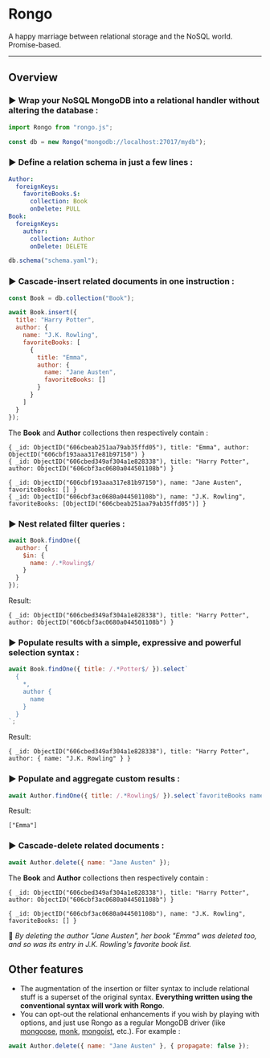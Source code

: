 # Rongo

A happy marriage between relational storage and the NoSQL world. Promise-based.

---

## Overview

### **▶️ Wrap your NoSQL MongoDB into a relational handler without altering the database :**

```javascript
import Rongo from "rongo.js";

const db = new Rongo("mongodb://localhost:27017/mydb");
```

### **▶️ Define a relation schema in just a few lines :**

```yaml
Author:
  foreignKeys:
    favoriteBooks.$:
      collection: Book
      onDelete: PULL
Book:
  foreignKeys:
    author:
      collection: Author
      onDelete: DELETE
```

```javascript
db.schema("schema.yaml");
```

### **▶️ Cascade-insert related documents in one instruction :**

```javascript
const Book = db.collection("Book");

await Book.insert({
  title: "Harry Potter",
  author: {
    name: "J.K. Rowling",
    favoriteBooks: [
      {
        title: "Emma",
        author: {
          name: "Jane Austen",
          favoriteBooks: []
        }
      }
    ]
  }
});
```

The **Book** and **Author** collections then respectively contain :

```
{ _id: ObjectID("606cbeab251aa79ab35ffd05"), title: "Emma", author: ObjectID("606cbf193aaa317e81b97150") }
{ _id: ObjectID("606cbed349af304a1e828338"), title: "Harry Potter", author: ObjectID("606cbf3ac0680a044501108b") }
```

```
{ _id: ObjectID("606cbf193aaa317e81b97150"), name: "Jane Austen", favoriteBooks: [] }
{ _id: ObjectID("606cbf3ac0680a044501108b"), name: "J.K. Rowling", favoriteBooks: [ObjectID("606cbeab251aa79ab35ffd05")] }
```

### **▶️ Nest related filter queries :**

```javascript
await Book.findOne({
  author: {
    $in: {
      name: /.*Rowling$/
    }
  }
});
```

Result:

```
{ _id: ObjectID("606cbed349af304a1e828338"), title: "Harry Potter", author: ObjectID("606cbf3ac0680a044501108b") }
```

### **▶️ Populate results with a simple, expressive and powerful selection syntax :**

```javascript
await Book.findOne({ title: /.*Potter$/ }).select`
  {
    *,
    author {
      name
    }
  }
`;
```

Result:

```
{ _id: ObjectID("606cbed349af304a1e828338"), title: "Harry Potter", author: { name: "J.K. Rowling" } }
```

### **▶️ Populate and aggregate custom results :**

```javascript
await Author.findOne({ title: /.*Rowling$/ }).select`favoriteBooks name`;
```

Result:

```
["Emma"]
```

### **▶️ Cascade-delete related documents :**

```javascript
await Author.delete({ name: "Jane Austen" });
```

The **Book** and **Author** collections then respectively contain :

```
{ _id: ObjectID("606cbed349af304a1e828338"), title: "Harry Potter", author: ObjectID("606cbf3ac0680a044501108b") }
```

```
{ _id: ObjectID("606cbf3ac0680a044501108b"), name: "J.K. Rowling", favoriteBooks: [] }
```

📌 _By deleting the author "Jane Austen", her book "Emma" was deleted too, and so was its entry in J.K. Rowling's favorite book list._

## Other features

- The augmentation of the insertion or filter syntax to include relational stuff is a superset of the original syntax. **Everything written using the conventional syntax will work with Rongo**.
- You can opt-out the relational enhancements if you wish by playing with options, and just use Rongo as a regular MongoDB driver (like [mongoose](https://github.com/Automattic/mongoose), [monk](https://github.com/Automattic/monk), [mongoist](https://github.com/mongoist/mongoist), etc.). For example :

```javascript
await Author.delete({ name: "Jane Austen" }, { propagate: false });
```
